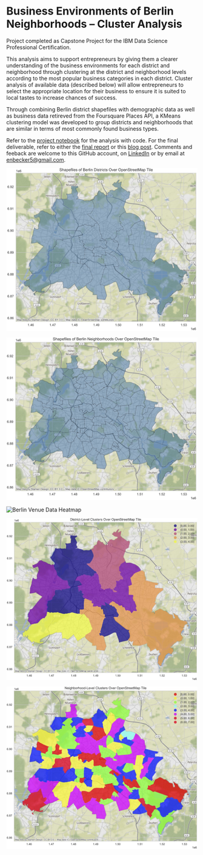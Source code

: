 # Business Environments of Berlin Neighborhoods – Cluster Analysis #
Project completed as Capstone Project for the IBM Data Science Professional Certification.

This analysis aims to support entrepreneurs by giving them a clearer understanding of the business environments for each district and neighborhood through clustering at the district and neighborhood levels according to the most popular business categories in each district.  Cluster analysis of available data (described below) will allow entrepreneurs to select the appropriate location for their business to ensure it is suited to local tastes to increase chances of success.

Through combining Berlin district shapefiles with demographic data as well as business data retireved from the Foursquare Places API, a KMeans clustering model was developed to group districts and neighborhoods that are similar in terms of most commonly found business types.

Refer to the [project notebook](https://github.com/enbecker5/Coursera_Capstone/blob/main/notebooks/berlin_business_env.ipynb) for the analysis with code.  For the final deliverable, refer to either the [final report](https://github.com/enbecker5/Coursera_Capstone/blob/main/final-report/Report-Business%20Environments%20of%20Berlin%20Neighborhoods.pdf) or this [blog post](https://www.linkedin.com/pulse/insights-business-environments-berlin-districts-from-cluster-becker/?trackingId=CrKfePjfSROYXSUcwEmG3Q%3D%3D).  Comments and feeback are welcome to this GitHub account, on [LinkedIn](https://www.linkedin.com/in/enbecker/) or by email at [enbecker5@gmail.com](mailto:enbecker5@gmail.com).

![District Shapefile over OpenStreetMap Tile](https://github.com/enbecker5/Coursera_Capstone/blob/main/report_images/jpg/district_shape.jpg "District Shapefile")

![Neighborhood Shapefile over OpenStreetMap Tile](https://github.com/enbecker5/Coursera_Capstone/blob/main/report_images/jpg/neighborhood_shape.jpg "Neighborhood Shapefile")

![Berlin Venue Data Heatmap](https://github.com/enbecker5/Coursera_Capstone/blob/main/report_images/jpg/Heatmap%20Screenshot.png "Venue Data Heatmap")

![District Level Clusters](https://github.com/enbecker5/Coursera_Capstone/blob/main/report_images/jpg/dist_clusters.jpg "District Level Clusters")

![Neighborhood Level Clusters](https://github.com/enbecker5/Coursera_Capstone/blob/main/report_images/jpg/neighborhood_clusters.jpg "Neihgborhood Level Clusters")
